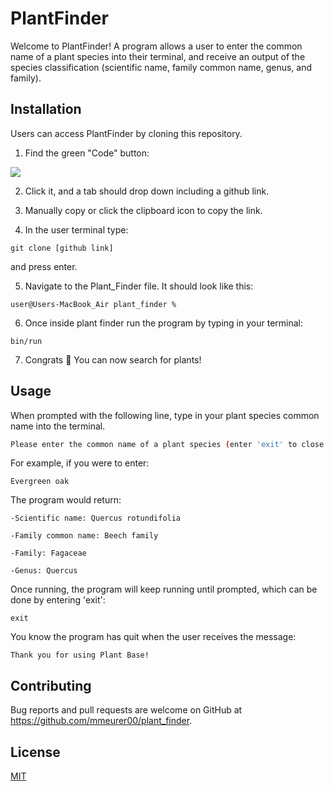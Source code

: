 # PlantFinder

Welcome to PlantFinder! A program allows a user to enter the common name of a plant species into their terminal, and receive an output of the species classification (scientific name, family common name, genus, and family). 

## Installation
Users can access PlantFinder by cloning this repository. 

1. Find the green "Code" button:

<img src="https://images.app.goo.gl/4SH4cZ3kiuYFiCgt8">

2. Click it, and a tab should drop down including a github link.

3. Manually copy or click the clipboard icon to copy the link.

4. In the user terminal type:
```
git clone [github link]
```
and press enter.

5. Navigate to the Plant_Finder file. It should look like this:
```
user@Users-MacBook_Air plant_finder % 
```
6. Once inside plant finder run the program by typing in your terminal:
```
bin/run
```
7. Congrats 🎉  You can now search for plants!
## Usage
When prompted with the following line, type in your plant species common name into the terminal.
```bash
Please enter the common name of a plant species (enter 'exit' to close program):
```
For example, if you were to enter:
```
Evergreen oak
```
The program would return:
```
-Scientific name: Quercus rotundifolia 

-Family common name: Beech family 

-Family: Fagaceae

-Genus: Quercus 
```
Once running, the program will keep running until prompted, which can be done by entering 'exit':
```
exit
```
You know the program has quit when the user receives the message:
```
Thank you for using Plant Base!
```

## Contributing

Bug reports and pull requests are welcome on GitHub at https://github.com/mmeurer00/plant_finder.

## License

[MIT](https://github.com/mmeurer00/plant_finder/blob/main/LICENSE)
